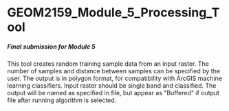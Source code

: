 # GEOM2159_Module_5_Processing_Tool
##### Final submission for Module 5 #####
This tool creates random training sample data from an input raster. The number of samples and distance between samples can be specified by the user. The output is in polygon format, for compatibility with ArcGIS machine learning classifiers. Input raster should be single band and classified. The output will be named as specified in file, but appear as "Buffered" if output file after running algorithm is selected.
